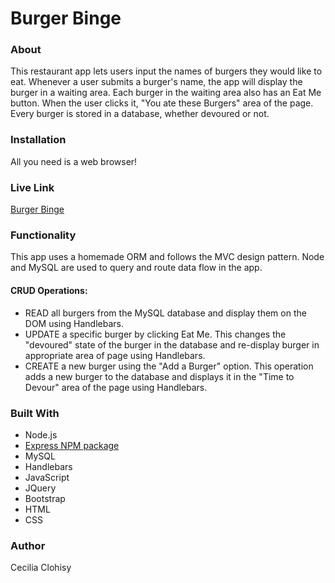 # Burger Binge

### About 
This restaurant app lets users input the names of burgers they would like to eat. Whenever a user submits a burger's name, the app will display the burger in a waiting area. Each burger in the waiting area also has an Eat Me button. When the user clicks it, "You ate these Burgers" area of the page. Every burger is stored in a database, whether devoured or not.

### Installation 
All you need is a web browser! 

### Live Link
[Burger Binge](https://burger-binge.herokuapp.com/)

### Functionality
This app uses a homemade ORM and follows the MVC design pattern. Node and MySQL are used to query and route data flow in the app.

#### CRUD Operations:
* READ all burgers from the MySQL database and display them on the DOM using Handlebars.
* UPDATE a specific burger by clicking Eat Me. This changes the "devoured" state of the burger in the database and re-display burger in appropriate area of page using Handlebars. 
* CREATE a new burger using the "Add a Burger" option. This operation adds a new burger to the database and displays it in the "Time to Devour" area of the page using Handlebars.

### Built With
* Node.js
* [Express NPM package](https://www.npmjs.com/package/express)
* MySQL
* Handlebars 
* JavaScript
* JQuery
* Bootstrap
* HTML
* CSS


### Author
Cecilia Clohisy

